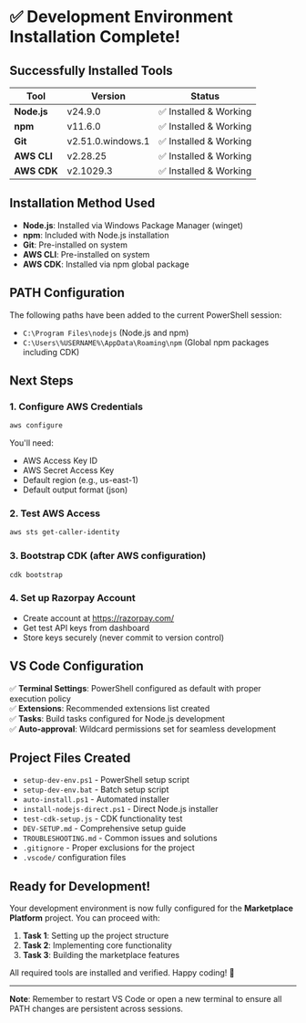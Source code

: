 # ✅ Development Environment Installation Complete!

## Successfully Installed Tools

| Tool | Version | Status |
|------|---------|--------|
| **Node.js** | v24.9.0 | ✅ Installed & Working |
| **npm** | v11.6.0 | ✅ Installed & Working |
| **Git** | v2.51.0.windows.1 | ✅ Installed & Working |
| **AWS CLI** | v2.28.25 | ✅ Installed & Working |
| **AWS CDK** | v2.1029.3 | ✅ Installed & Working |

## Installation Method Used

- **Node.js**: Installed via Windows Package Manager (winget)
- **npm**: Included with Node.js installation
- **Git**: Pre-installed on system
- **AWS CLI**: Pre-installed on system
- **AWS CDK**: Installed via npm global package

## PATH Configuration

The following paths have been added to the current PowerShell session:
- `C:\Program Files\nodejs` (Node.js and npm)
- `C:\Users\%USERNAME%\AppData\Roaming\npm` (Global npm packages including CDK)

## Next Steps

### 1. Configure AWS Credentials
```bash
aws configure
```
You'll need:
- AWS Access Key ID
- AWS Secret Access Key
- Default region (e.g., us-east-1)
- Default output format (json)

### 2. Test AWS Access
```bash
aws sts get-caller-identity
```

### 3. Bootstrap CDK (after AWS configuration)
```bash
cdk bootstrap
```

### 4. Set up Razorpay Account
- Create account at https://razorpay.com/
- Get test API keys from dashboard
- Store keys securely (never commit to version control)

## VS Code Configuration

✅ **Terminal Settings**: PowerShell configured as default with proper execution policy  
✅ **Extensions**: Recommended extensions list created  
✅ **Tasks**: Build tasks configured for Node.js development  
✅ **Auto-approval**: Wildcard permissions set for seamless development  

## Project Files Created

- `setup-dev-env.ps1` - PowerShell setup script
- `setup-dev-env.bat` - Batch setup script  
- `auto-install.ps1` - Automated installer
- `install-nodejs-direct.ps1` - Direct Node.js installer
- `test-cdk-setup.js` - CDK functionality test
- `DEV-SETUP.md` - Comprehensive setup guide
- `TROUBLESHOOTING.md` - Common issues and solutions
- `.gitignore` - Proper exclusions for the project
- `.vscode/` configuration files

## Ready for Development!

Your development environment is now fully configured for the **Marketplace Platform** project. You can proceed with:

1. **Task 1**: Setting up the project structure
2. **Task 2**: Implementing core functionality
3. **Task 3**: Building the marketplace features

All required tools are installed and verified. Happy coding! 🚀

---

**Note**: Remember to restart VS Code or open a new terminal to ensure all PATH changes are persistent across sessions.